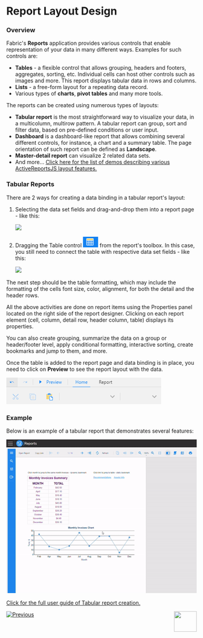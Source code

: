 <web>

# Report Layout Design

### Overview

Fabric's **Reports** application provides various controls that enable representation of your data in many different ways. Examples for such controls are:

* **Tables** - a flexible control that allows grouping, headers and footers, aggregates, sorting, etc. Individual cells can host other controls such as images and more. This report displays tabular data in rows and columns.
* **Lists** - a free-form layout for a repeating data record.
* Various types of **charts**, **pivot tables** and many more tools. 

The reports can be created using numerous types of layouts:

* **Tabular report** is the most straightforward way to visualize your data, in a multicolumn, multirow pattern. A tabular report can group, sort and filter data, based on pre-defined conditions or user input.
* **Dashboard** is a dashboard-like report that allows combining several different controls, for instance, a chart and a summary table. The page orientation of such report can be defined as **Landscape**.
* **Master-detail report** can visualize 2 related data sets.
* And more... [Click here for the list of demos describing various ActiveReportsJS layout features.](https://www.grapecity.com/activereportsjs/demos/)

### Tabular Reports

There are 2 ways for creating a data binding in a tabular report's layout:

1. Selecting the data set fields and drag-and-drop them into a report page - like this:

   ![](images/05_create_table_1.gif)

2. Dragging the Table control <img src="images/table_control.png"  /> from the report's toolbox. In this case, you still need to connect the table with respective data set fields - like this:

   ![](images/05_create_table_2.gif)

The next step should be the table formatting, which may include the formatting of the cells font size, color, alignment, for both the detail and the header rows.

All the above activities are done on report items using the Properties panel located on the right side of the report designer. Clicking on each report element (cell, column, detail row, header column, table) displays its properties. 

You can also create grouping, summarize the data on a group or header/footer level, apply conditional formatting, interactive sorting, create bookmarks and jump to them, and more. 

Once the table is added to the report page and data binding is in place, you need to click on **Preview** to see the report layout with the data.

![](images/05_preview.png)

### Example

Below is an example of a tabular report that demonstrates several features:

![](images/05_tabular_report_example.gif)

[Click for the full user guide of Tabular report creation.](https://www.grapecity.com/activereportsjs/docs/ReportAuthorGuide/QuickStart/get-started-with-/Tutorial-1-Tabular-Report)



 [![Previous](/articles/images/Previous.png)](05_quick_data_binding_with_Fabric.md)[<img align="right" width="60" height="54" src="/articles/images/Next.png">](07_report_viewer.md)

</web>
